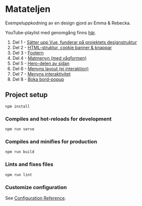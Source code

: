 # Matateljen

Exempeluppkodning av en design gjord av Emma & Rebecka.

YouTube-playlist med genomgång finns [här](https://youtube.com/playlist?list=PLWZQ_pCt8HKu6okKqF0eLwCDmZDRUnaCA).

1. Del 1 - [Sätter upp Vue, funderar på projektets designstruktur](https://youtu.be/HEjCOQtsCV4)
2. Del 2 - [HTML-struktur, cookie banner & knappar](https://youtu.be/3tnAsrtXGkk)
3. Del 3 - [Footern](https://youtu.be/3tnAsrtXGkk)
4. Del 4 - [Matmenyn (med vågformen)](https://youtu.be/GKQ8651cv9A)
5. Del 5 - [Hero-delen av sidan](https://youtu.be/4o7vKu5snDw)
6. Del 6 - [Menyns layout (ej interaktion)](https://youtu.be/6iwPGki-WT8)
7. Del 7 - [Menyns interaktivitet](https://youtu.be/G19y-4tkW84)
8. Del 8 - [Boka bord-popup](https://youtu.be/UgQEi0vqrwo)

## Project setup

```
npm install
```

### Compiles and hot-reloads for development

```
npm run serve
```

### Compiles and minifies for production

```
npm run build
```

### Lints and fixes files

```
npm run lint
```

### Customize configuration

See [Configuration Reference](https://cli.vuejs.org/config/).
